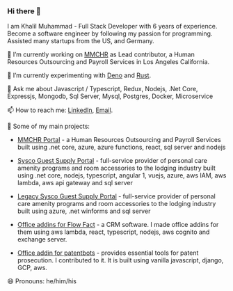 ### Hi there 👋

I am Khalil Muhammad - Full Stack Developer with 6 years of experience. Become a software engineer by following my passion for programming. Assisted many startups from the US, and Germany.

🔭 I’m currently working on [MMCHR](https://www.mmchr.com/) as Lead contributor, a Human Resources Outsourcing and Payroll Services in Los Angeles California.

🌱 I’m currently experimenting with [Deno](https://deno.land/) and [Rust](https://www.rust-lang.org/).

💬 Ask me about Javascript / Typescript, Redux, Nodejs, .Net Core, Expressjs, Mongodb, Sql Server, Mysql, Postgres, Docker, Microservice

📫 How to reach me: [LinkedIn](https://www.linkedin.com/in/khalil-mirza/), [Email](mailTo:khalilmohammadmirza@gmail.com).

🚀 Some of my main projects:
- [MMCHR Portal](http://mmcapp001.azurewebsites.net/) - a Human Resources Outsourcing and Payroll Services built using .net core, azure, azure functions, react, sql server and nodejs

- [Sysco Guest Supply Portal](http://vcmsystems.com/) - full-service provider of personal care amenity programs and room accessories to the lodging industry built using .net core, nodejs, typescript, angular 1, vuejs, azure, aws IAM, aws lambda, aws api gateway and sql server

- [Legacy Sysco Guest Supply Portal](https://www.sgs-vendorcompliance.com/) - full-service provider of personal care amenity programs and room accessories to the lodging industry built using azure, .net winforms and sql server

- [Office addins for Flow Fact](https://www.flowfact.de/) - a CRM software. I made office addins for them using aws lambda, react, typescript, nodejs, aws cognito and exchange server.

- [Office addin for patentbots](https://www.patentbots.com/) - provides essential tools for patent prosecution. I contributed to it. It is built using vanilla javascript, django, GCP, aws.

😄 Pronouns: he/him/his

<!--
**KhalilMohammad/KhalilMohammad** is a ✨ _special_ ✨ repository because its `README.md` (this file) appears on your GitHub profile.

Here are some ideas to get you started:

- 🔭 I’m currently working on ...
- 🌱 I’m currently learning ...
- 👯 I’m looking to collaborate on ...
- 🤔 I’m looking for help with ...
- 💬 Ask me about ...
- 📫 How to reach me: ...
- 😄 Pronouns: ...
- ⚡ Fun fact: ...
-->

